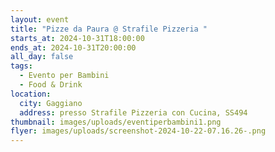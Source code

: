 ```yaml
---
layout: event
title: "Pizze da Paura @ Strafile Pizzeria "
starts_at: 2024-10-31T18:00:00
ends_at: 2024-10-31T20:00:00
all_day: false
tags:
  - Evento per Bambini
  - Food & Drink
location:
  city: Gaggiano
  address: presso Strafile Pizzeria con Cucina, SS494
thumbnail: images/uploads/eventiperbambini1.png
flyer: images/uploads/screenshot-2024-10-22-07.16.26-.png
---
```

